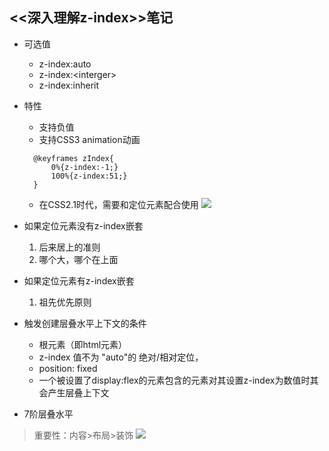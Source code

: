 ## <<深入理解z-index>>笔记
- 可选值  
  - z-index:auto
  - z-index:\<interger>
  - z-index:inherit
  
- 特性
  - 支持负值
  - 支持CSS3 animation动画
  
  ````
    @keyframes zIndex{
        0%{z-index:-1;}
        100%{z-index:51;}
    }
  ````
  - 在CSS2.1时代，需要和定位元素配合使用
  ![](https://ws3.sinaimg.cn/large/006tNbRwgy1fmqr962hubj30mm0ey79x.jpg)
  
- 如果定位元素没有z-index嵌套
    1. 后来居上的准则
    2. 哪个大，哪个在上面

- 如果定位元素有z-index嵌套
	1. 祖先优先原则
	 
- 触发创建层叠水平上下文的条件
	- 根元素（即html元素）
	- z-index 值不为 "auto"的 绝对/相对定位，
	- position: fixed
	- 一个被设置了display:flex的元素包含的元素对其设置z-index为数值时其会产生层叠上下文
		
- 7阶层叠水平
>重要性：内容>布局>装饰
![](https://ws4.sinaimg.cn/large/006tNbRwgy1fmqsaj9b5ij30pn0gy42v.jpg)
